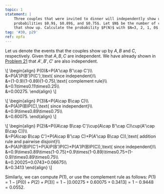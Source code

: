 ```yaml
---
topic: 1
statement: |
    Three couples that were invited to dinner will independently show up with
    probabilities $0.9$, $0.89$, and $0.75$. Let $N$ be the number of couples
    that show up. Calculate the probability $P(N)$ with $N=3, 2, 1, 0$.
tag: '#30, p29'
ref: epfa
---
```

Let us denote the events that the couples show up by $A,B$ and $C$,
respectively. Given that $A,B,C$ are independent. We have already shown in
[Problem 21](#prob-21) that $A',B',C'$ are also independent.

\\[
\begin{align}
P(0)&=P(A'\cap B'\cap C')\\\\\
&=P(A')P(B')P(C'),\text{ since independent}\\\\\
&=(1-0.9)(1-0.89)(1-0.75),\text{ complement rule}\\\\\
&=0.1\times0.11\times0.25\\\\\
&=0.00275.
\end{align}
\\]

\\[
\begin{align}
P(3)&=P(A\cap B\cap C)\\\\\
&=P(A)P(B)P(C),\text{ since independent}\\\\\
&=0.9\times0.89\times0.75\\\\\
&=0.60075.
\end{align}
\\]

\\[
\begin{align}
P(2)&=P((A\cap B\cap C')\cup(A\cap B'\cap C)\cup(A'\cap B\cap C))\\\\\
&=P(A\cap B\cap C')+P(A\cap B'\cap C)+P(A'\cap B\cap C)),\text{ addition rule and pairwise disjoint}\\\\\
&=P(A)P(B)P(C')+P(A)P(B')P(C)+P(A')P(B)P(C)),\text{ since independent}\\\\\
&=0.9\times0.89\times(1-0.75)+0.9\times(1-0.89)\times0.75+(1-0.9)\times0.89\times0.75\\\\\
&=0.20025+0.0743+0.06675\\\\\
&=0.3413
\end{align}
\\]

Similarly, we can compute $P(1)$, or use the complement rule as follows:
$P(1)=1-[P(0)+P(2)+P(3)]=1-[0.00275+0.60075+0.3413]=1-0.9448=0.0552$.
